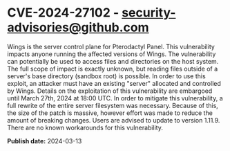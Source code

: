 # CVE-2024-27102 - security-advisories@github.com

Wings is the server control plane for Pterodactyl Panel. This vulnerability impacts anyone running the affected versions of Wings. The vulnerability can potentially be used to access files and directories on the host system. The full scope of impact is exactly unknown, but reading files outside of a server's base directory (sandbox root) is possible. In order to use this exploit, an attacker must have an existing "server" allocated and controlled by Wings. Details on the exploitation of this vulnerability are embargoed until March 27th, 2024 at 18:00 UTC. In order to mitigate this vulnerability, a full rewrite of the entire server filesystem was necessary. Because of this, the size of the patch is massive, however effort was made to reduce the amount of breaking changes. Users are advised to update to version 1.11.9. There are no known workarounds for this vulnerability.

**Publish date:** 2024-03-13
